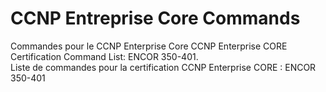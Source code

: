 # CCNP Entreprise Core Commands  
Commandes pour le CCNP Enterprise Core
CCNP Enterprise CORE Certification Command List: ENCOR 350-401.  
Liste de commandes pour la certification CCNP Enterprise CORE : ENCOR 350-401
